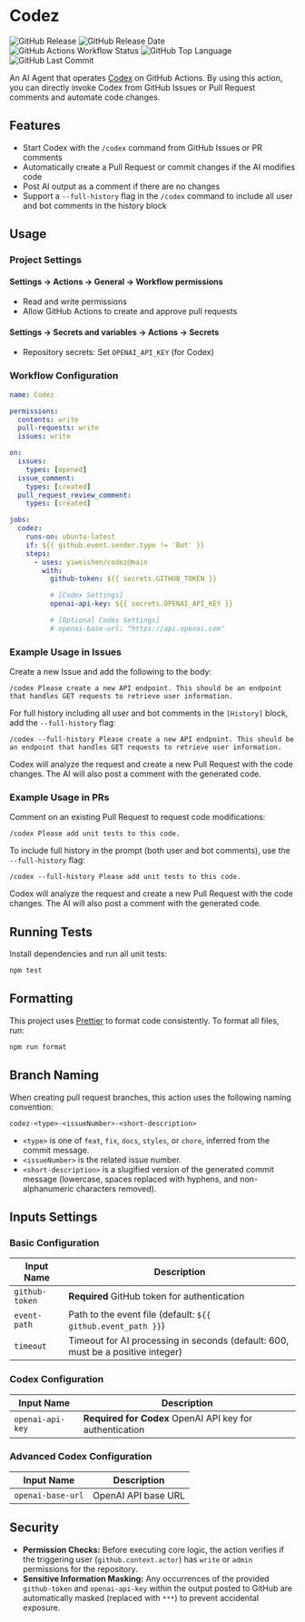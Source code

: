 # Codez

![GitHub Release](https://img.shields.io/github/v/release/YiweiShen/codez) ![GitHub Release Date](https://img.shields.io/github/release-date/YiweiShen/codez) ![GitHub Actions Workflow Status](https://img.shields.io/github/actions/workflow/status/YiweiShen/codez/build-and-push.yml) ![GitHub Top Language](https://img.shields.io/github/languages/top/YiweiShen/codez) ![GitHub Last Commit](https://img.shields.io/github/last-commit/YiweiShen/codez)

An AI Agent that operates [Codex](https://github.com/openai/codex) on GitHub Actions. By using this action, you can directly invoke Codex from GitHub Issues or Pull Request comments and automate code changes.

## Features

- Start Codex with the `/codex` command from GitHub Issues or PR comments
- Automatically create a Pull Request or commit changes if the AI modifies code
- Post AI output as a comment if there are no changes
- Support a `--full-history` flag in the `/codex` command to include all user and bot comments in the history block

## Usage

### Project Settings

#### Settings -> Actions -> General -> Workflow permissions

- Read and write permissions
- Allow GitHub Actions to create and approve pull requests

#### Settings -> Secrets and variables -> Actions -> Secrets

- Repository secrets: Set `OPENAI_API_KEY` (for Codex)

### Workflow Configuration

```yaml
name: Codez

permissions:
  contents: write
  pull-requests: write
  issues: write

on:
  issues:
    types: [opened]
  issue_comment:
    types: [created]
  pull_request_review_comment:
    types: [created]

jobs:
  codez:
    runs-on: ubuntu-latest
    if: ${{ github.event.sender.type != 'Bot' }}
    steps:
      - uses: yiweishen/codez@main
        with:
          github-token: ${{ secrets.GITHUB_TOKEN }}

          # [Codex Settings]
          openai-api-key: ${{ secrets.OPENAI_API_KEY }}

          # [Optional Codex Settings]
          # openai-base-url: "https://api.openai.com"
```

### Example Usage in Issues

Create a new Issue and add the following to the body:

```
/codex Please create a new API endpoint. This should be an endpoint that handles GET requests to retrieve user information.
```

For full history including all user and bot comments in the `[History]` block, add the `--full-history` flag:

```
/codex --full-history Please create a new API endpoint. This should be an endpoint that handles GET requests to retrieve user information.
```

Codex will analyze the request and create a new Pull Request with the code changes. The AI will also post a comment with the generated code.

### Example Usage in PRs

Comment on an existing Pull Request to request code modifications:

```
/codex Please add unit tests to this code.
```

To include full history in the prompt (both user and bot comments), use the `--full-history` flag:

```
/codex --full-history Please add unit tests to this code.
```

Codex will analyze the request and create a new Pull Request with the code changes. The AI will also post a comment with the generated code.

## Running Tests

Install dependencies and run all unit tests:

```bash
npm test
```

## Formatting

This project uses [Prettier](https://prettier.io/) to format code consistently. To format all files, run:

```bash
npm run format
```

## Branch Naming

When creating pull request branches, this action uses the following naming convention:

```text
codez-<type>-<issueNumber>-<short-description>
```

- `<type>` is one of `feat`, `fix`, `docs`, `styles`, or `chore`, inferred from the commit message.
- `<issueNumber>` is the related issue number.
- `<short-description>` is a slugified version of the generated commit message (lowercase, spaces replaced with hyphens, and non-alphanumeric characters removed).

## Inputs Settings

### Basic Configuration

| Input Name     | Description                                                                     |
| -------------- | ------------------------------------------------------------------------------- |
| `github-token` | **Required** GitHub token for authentication                                    |
| `event-path`   | Path to the event file (default: `${{ github.event_path }}`)                    |
| `timeout`      | Timeout for AI processing in seconds (default: 600, must be a positive integer) |

### Codex Configuration

| Input Name       | Description                                              |
| ---------------- | -------------------------------------------------------- |
| `openai-api-key` | **Required for Codex** OpenAI API key for authentication |

### Advanced Codex Configuration

| Input Name        | Description         |
| ----------------- | ------------------- |
| `openai-base-url` | OpenAI API base URL |

## Security

- **Permission Checks:** Before executing core logic, the action verifies if the triggering user (`github.context.actor`) has `write` or `admin` permissions for the repository.
- **Sensitive Information Masking:** Any occurrences of the provided `github-token` and `openai-api-key` within the output posted to GitHub are automatically masked (replaced with `***`) to prevent accidental exposure.

